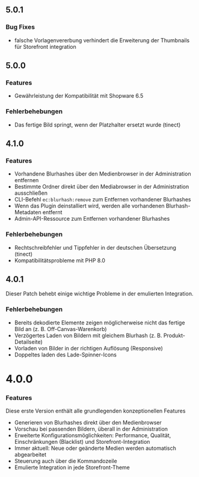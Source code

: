 ## 5.0.1

### Bug Fixes

- falsche Vorlagenvererbung verhindert die Erweiterung der Thumbnails für Storefront integration

## 5.0.0

### Features

- Gewährleistung der Kompatibilität mit Shopware 6.5

### Fehlerbehebungen

- Das fertige Bild springt, wenn der Platzhalter ersetzt wurde (tinect)

## 4.1.0

### Features

- Vorhandene Blurhashes über den Medienbrowser in der Administration entfernen
- Bestimmte Ordner direkt über den Mediabrowser in der Administration ausschließen
- CLI-Befehl `ec:blurhash:remove` zum Entfernen vorhandener Blurhashes
- Wenn das Plugin deinstalliert wird, werden alle vorhandenen Blurhash-Metadaten entfernt
- Admin-API-Ressource zum Entfernen vorhandener Blurhashes

### Fehlerbehebungen

- Rechtschreibfehler und Tippfehler in der deutschen Übersetzung (tinect)
- Kompatibilitätsprobleme mit PHP 8.0

## 4.0.1

Dieser Patch behebt einige wichtige Probleme in der emulierten Integration.

### Fehlerbehebungen

- Bereits dekodierte Elemente zeigen möglicherweise nicht das fertige Bild an (z. B. Off-Canvas-Warenkorb)
- Verzögertes Laden von Bildern mit gleichem Blurhash (z. B. Produkt-Detailseite)
- Vorladen von Bilder in der richtigen Auflösung (Responsive)
- Doppeltes laden des Lade-Spinner-Icons

# 4.0.0

### Features

Diese erste Version enthält alle grundlegenden konzeptionellen Features

- Generieren von Blurhashes direkt über den Medienbrowser
- Vorschau bei passenden Bildern, überall in der Administration
- Erweiterte Konfigurationsmöglichkeiten: Performance, Qualität, Einschränkungen (Blacklist) und Storefront-Integration
- Immer aktuell: Neue oder geänderte Medien werden automatisch abgearbeitet
- Steuerung auch über die Kommandozeile
- Emulierte Integration in jede Storefront-Theme
